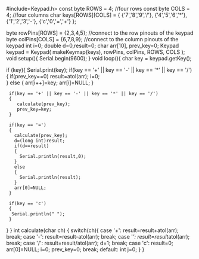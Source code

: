 #include<Keypad.h>
const byte ROWS = 4; //four rows
const byte COLS = 4; //four columns
char keys[ROWS][COLS] = {
  {'7','8','9','/'},
  {'4','5','6','*'},
  {'1','2','3','-'},
  {'c','0','=','+'}
};

byte rowPins[ROWS] = {2,3,4,5}; //connect to the row pinouts of the keypad
byte colPins[COLS] = {6,7,8,9}; //connect to the column pinouts of the keypad
int i=0;
double d=0,result=0;
char arr[10], prev_key=0;
Keypad keypad = Keypad( makeKeymap(keys), rowPins, colPins, ROWS, COLS );
void setup(){
   Serial.begin(9600);
}
void loop(){
  char key = keypad.getKey();
  
  if (key){
     Serial.print(key);
     if(key == '+' || key == '-' || key == '*' || key == '/')
     {
        if(prev_key==0)
          result=atol(arr);
        i=0;  
     }
     else
     {
       arr[i++]=key;
       arr[i]=NULL;
     }
     
     if(key == '+' || key == '-' || key == '*' || key == '/')
     { 
        calculate(prev_key);
        prev_key=key;  
     }
      
     if(key == '=')
     {
       calculate(prev_key);
       d=(long int)result;
       if(d==result)
       {
         Serial.println(result,0); 
       }
       else
       {
         Serial.println(result);        
       }
       arr[0]=NULL;
     }

     if(key == 'c')
     {
      Serial.println(" ");
     }
  }
}
  int calculate(char ch)
  {
   switch(ch){
    case '+':
     result=result+atol(arr);
     break;
    case '-':
     result=result-atol(arr);
     break; 
    case '*':
     result=result*atol(arr);
     break; 
    case '/':
     result=result/atol(arr);
     d=1;
     break; 
     case 'c':
      result=0;
      arr[0]=NULL;
      i=0;
      prev_key=0;
     break;
     default:
      int j=0;
   }
  }
